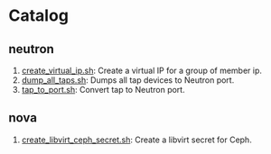 # Catalog

## neutron

1. [create_virtual_ip.sh](./neutron/create_virtual_ip.sh): Create a virtual IP for a group of member ip.
2. [dump_all_taps.sh](./neutron/dump_all_taps.sh): Dumps all tap devices to Neutron port.
3. [tap_to_port.sh](./neutron/tap_to_port.sh): Convert tap to Neutron port.

## nova

1. [create_libvirt_ceph_secret.sh](./nova/create_libvirt_ceph_secret.sh): Create a libvirt secret for Ceph.
